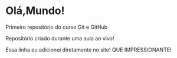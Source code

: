 # Olá,Mundo!
 Primeiro repositório do curso Git e GitHub

Repositório criado durante uma aula ao vivo!

Essa linha eu adicionei diretamente no site! QUE IMPRESSIONANTE!

